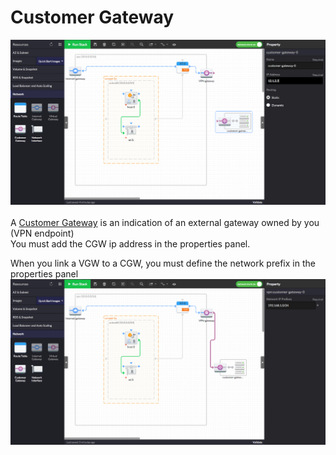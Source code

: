 # Customer Gateway

![](https://raw.githubusercontent.com/MadeiraCloud/docs-image/master/ide_stack_vpc_cgw.png)<br /><br />
A [Customer Gateway](http://docs.aws.amazon.com/AmazonVPC/latest/NetworkAdminGuide/Introduction.html) is an indication of an external gateway owned by you (VPN endpoint)<br />
You must add the CGW ip address in the properties panel.

When you link a VGW to a CGW, you must define the network prefix in the properties panel<br />
![](https://raw.githubusercontent.com/MadeiraCloud/docs-image/master/ide_stack_vpc_cgw-vpn.png)
